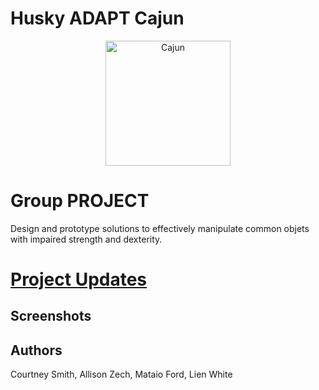 
# Husky ADAPT Cajun  
<center> <img src="Cajun Pic.png" alt="Cajun" style="width: 200px" /> </center>


# Group PROJECT

Design and prototype solutions to effectively manipulate common objets with impaired strength and dexterity.

# [Project Updates](test)

## Screenshots

## Authors
Courtney Smith,
Allison Zech,
Mataio Ford,
Lien White




